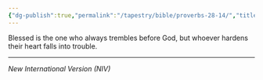 ```yaml
---
{"dg-publish":true,"permalink":"/tapestry/bible/proverbs-28-14/","title":"Proverbs 28:14","tags":["bible","bible-verse"],"dgHomeLink":true,"dgShowLocalGraph":true,"dgEnableSearch":true}
---
```


Blessed is the one who always trembles before God, but whoever hardens their heart falls into trouble.

---
*New International Version (NIV)*